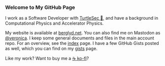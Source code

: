 ### Welcome to My GitHub Page

I work as a Software Developer with [TurtleSec :turtle:](https://turtlesec.no/), and have a background in Computational Physics and Accelerator Physics.

My website is available at [berglyd.net](https://berglyd.net/).
You can also find me on Mastodon as <a href="https://mastodon.online/@veronica" rel="me">@veronica</a>.
I keep some general documents and files in the main account repo.
For an overview, see the [index](https://github.com/vkbo/vkbo/blob/main/index.md) page.
I have a few GitHub Gists posted as well, which you can find on my [gists](https://gist.github.com/vkbo) page.

Like my work? Want to buy me a [:coffee: ko-fi](https://ko-fi.com/jadzia626)?
